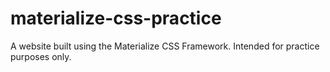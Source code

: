 # materialize-css-practice
A website built using the Materialize CSS Framework. Intended for practice purposes only.
